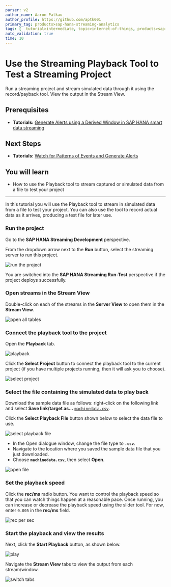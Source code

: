 ```yaml
---
parser: v2
author_name: Aaron Patkau
author_profile: https://github.com/aptk001
primary_tag: products>sap-hana-streaming-analytics
tags: [  tutorial>intermediate, topic>internet-of-things, products>sap-hana-streaming-analytics, products>sap-hana\,-express-edition   ]
auto_validation: true
time: 10
---
```


# Use the Streaming Playback Tool to Test a Streaming Project
<!-- description --> Run a streaming project and stream simulated data through it using the record/payback tool. View the output in the Stream View.

## Prerequisites
 - **Tutorials:** [Generate Alerts using a Derived Window in SAP HANA smart data streaming](https://developers.sap.com/tutorials/sds-event-stream-alerts.html)

## Next Steps
- **Tutorials:** [Watch for Patterns of Events and Generate Alerts](https://developers.sap.com/tutorials/sds-event-stream-pattern-detection.html)

## You will learn  
- How to use the Playback tool to stream captured or simulated data from a file to test your project

---
In this tutorial you will use the Playback tool to stream in simulated data from a file to test your project.  You can also use the tool to record actual data as it arrives, producing a test file for later use.

### Run the project


Go to the **SAP HANA Streaming Development** perspective.

From the dropdown arrow next to the **Run** button, select the streaming server to run this project.

![run the project](1-runtheproject.png)

You are switched into the **SAP HANA Streaming Run-Test** perspective if the project deploys successfully.


### Open streams in the Stream View


Double-click on each of the streams in the **Server View** to open them in the **Stream View**.

![open all tables](3-openalltables.png)


### Connect the playback tool to the project


Open the **Playback** tab.

![playback](4-playback.png)

Click the **Select Project** button to connect the playback tool to the current project (if you have multiple projects running, then it will ask you to choose).

![select project](5-selectproject.png)


### Select the file containing the simulated data to play back


Download the sample data file as follows: right-click on the following link and select **Save link/target as...** [`machinedata.csv`](https://raw.githubusercontent.com/SAPDocuments/Tutorials/master/tutorials/sds-event-stream-playback/machinedata.csv).

Click the **Select Playback File** button shown below to select the data file to use.

![select playback file](6-selectplaybackfile.png)

- In the Open dialogue window, change the file type to **`.csv`**.
- Navigate to the location where you saved the sample data file that you just downloaded.
- Choose **`machinedata.csv`**,  then select **Open**.

![open file](7-openfile.png)


### Set the playback speed


Click the **rec/ms** radio button. You want to control the playback speed so that you can watch things happen at a reasonable pace. Once running, you can increase or decrease the playback speed using the slider tool. For now, enter `0.005` in the **rec/ms** field.

![rec per sec](8-recpersec.png)


### Start the playback and view the results


Next, click the **Start Playback** button, as shown below.

![play](9-play.png)

Navigate the **Stream View** tabs to view the output from each stream/window.

![switch tabs](10-switchtabs.png)


